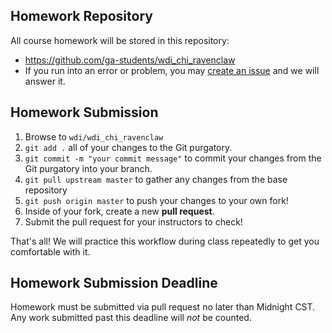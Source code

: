 ## Homework Repository

All course homework will be stored in this repository:

- https://github.com/ga-students/wdi_chi_ravenclaw
- If you run into an error or problem, you may [create an issue](https://github.com/ga-students/wdi_chi_ravenclaw/issues) and we will answer it.

## Homework Submission

  1. Browse to `wdi/wdi_chi_ravenclaw`
  2. `git add .` all of your changes to the Git purgatory.
  3. `git commit -m "your commit message"` to commit your changes from the Git purgatory into your branch.
  4. `git pull upstream master` to gather any changes from the base repository
  5. `git push origin master` to push your changes to your own fork!
  6. Inside of your fork, create a new **pull request**.
  7. Submit the pull request for your instructors to check!

That's all! We will practice this workflow during class repeatedly to get you comfortable with it.

## Homework Submission Deadline

Homework must be submitted via pull request no later than Midnight CST. Any work submitted past this deadline will *not* be counted.
